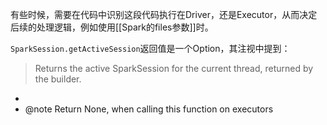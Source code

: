 有些时候，需要在代码中识别这段代码执行在Driver，还是Executor，从而决定后续的处理逻辑，例如使用[[Spark的files参数]]时。

`SparkSession.getActiveSession`返回值是一个Option，其注视中提到：
> Returns the active SparkSession for the current thread, returned by the builder.  
*  
* @note Return None, when calling this function on executors